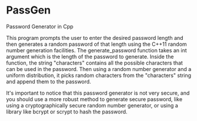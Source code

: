 # PassGen
Password Generator in Cpp

This program prompts the user to enter the desired password length and then generates a random password of that length using the C++11 random number generation facilities. The generate_password function takes an int argument which is the length of the password to generate. Inside the function, the string "characters" contains all the possible characters that can be used in the password. Then using a random number generator and a uniform distribution, it picks random characters from the "characters" string and append them to the password.

It's important to notice that this password generator is not very secure, and you should use a more robust method to generate secure password, like using a cryptographically secure random number generator, or using a library like bcrypt or scrypt to hash the password.
